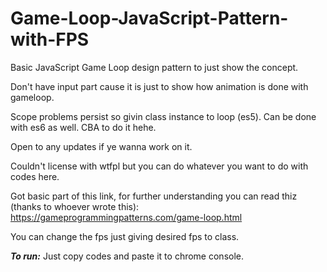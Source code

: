 # Game-Loop-JavaScript-Pattern-with-FPS
Basic JavaScript Game Loop design pattern to just show the concept.

Don't have input part cause it is just to show how animation is done with gameloop.

Scope problems persist so givin class instance to loop (es5). Can be done with es6 as well. CBA to do it hehe.

Open to any updates if ye wanna work on it. 

Couldn't license with wtfpl but you can do whatever you want to do with codes here. 

Got basic part of this link, for further understanding you can read thiz (thanks to whoever wrote this):
https://gameprogrammingpatterns.com/game-loop.html

You can change the fps just giving desired fps to class.

***To run:***
Just copy codes and paste it to chrome console. 
